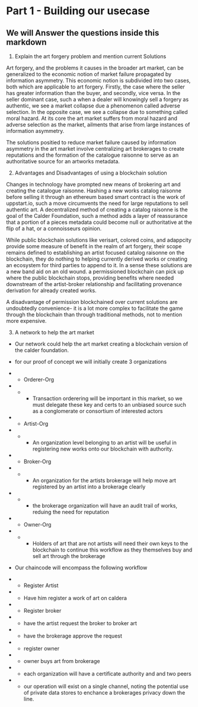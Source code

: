 # Part 1 - Building our usecase

## We will Answer the questions inside this markdown

1. Explain the art forgery problem and mention current Solutions

Art forgery, and the problems it causes in the broader art market, can be generalized to the economic notion of market failure propagated by information asymmetry.  This economic notion is subdivided into two cases, both which are applicable to art forgery. Firstly, the case where the seller has greater information than the buyer, and secondly, vice versa.   In the seller dominant case, such a when a dealer will knowingly sell a forgery as authentic, we see a market collapse due a phenomenon called adverse selection.  In the opposite case, we see a collapse due to something called moral hazard.  At its core the art market suffers from moral hazard and adverse selection as the market, ailments that arise from large instances of information asymmetry.

The solutions positied to reduce market failure caused by information asymmetry in the art market involve centralizing art brokerages to create reputations and the formation of the catalogue raisonne to serve as an authoritative source for an artworks metadata.

2. Advantages and Disadvantages of using a blockchain solution

Changes in technology have prompted new means of brokering art and creating the catalogue raisonne.   Hashing a new works catalog raisonne before selling it through an ethereum based smart contract is the work of uppstart.io, such a move circumvents the need for large reputations to sell authentic art.  A decentralized method of creating a catalog raisonne is the goal of the Calder Foundation, such a method adds a layer of reassurance that a portion of a pieces metadata could become null or authoritative at the flip of a hat, or a connoisseurs opinion.

While public blockchain solutions like verisart, colored coins, and adappcity provide some measure of benefit in the realm of art forgery, their scope remains defined to establishing an artist focused catalog raisonne on the blockchain, they do nothing to helping currently derived works or creating an ecosystem for third parties to append to it.  In a sense these solutions are a new band aid on an old wound.  a permissioned blockchain can pick up where the public blockchain stops, providing benefits where needed downstream of the artist-broker relationship and facilitating provenance derivation for already created works.

A disadvantage of permission blockchained over current solutions are undoubtedly convenience- it is a lot more complex to facilitate the game through the blockchain than through traditional methods, not to mention more expensive.

3. A network to help the art market

  - Our network could help the art market creating a blockchain version of the calder foundation.

  - for our proof of concept we will initially create 3 organizations
  - - Orderer-Org
  - - - Transaction orderering will be important in this market, so we must delegate these key and certs to an unbiased source such as a conglomerate or consortium of interested actors

  - - Artist-Org
  - - - An organization level belonging to an artist will be useful in registering new works onto our blockchain with authority.

  - - Broker-Org
  - - - An organization for the artists brokerage will help move art registered by an artist into a brokerage clearly
  - - - the brokerage organization will have an audit trail of works, reduing the need for reputation

  - - Owner-Org
  - - - Holders of art that are not artists will need their own keys to the blockchain to continue this workflow as they themselves buy and sell art through the brokerage

  - Our chaincode will encompass the following workflow
  - - Register Artist
  - - Have him register a work of art on caldera
  - - Register broker
  - - have the artist request the broker to broker art
  - - have the brokerage approve the request
  - - register owner
  - - owner buys art from brokerage

  - - each organization will have a certificate authority and and two peers

  - - our operation will exist on a single channel, noting the potential use of private data stores to enchance a brokerages privacy down the line.